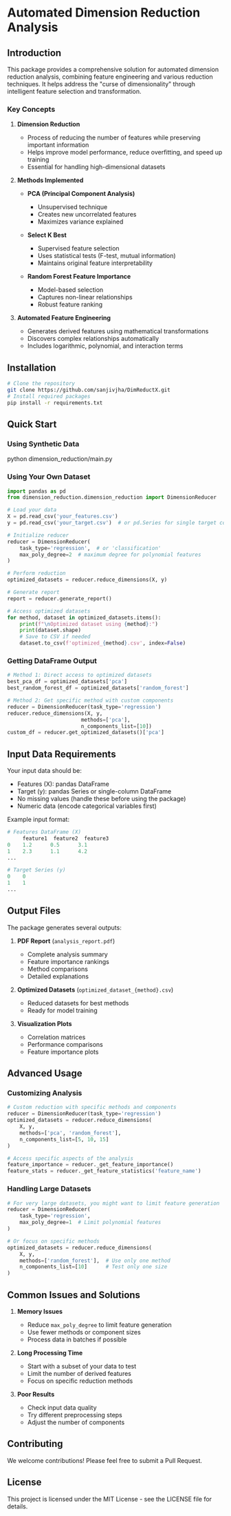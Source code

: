 # Automated Dimension Reduction Analysis

## Introduction

This package provides a comprehensive solution for automated dimension reduction analysis, combining feature engineering and various reduction techniques. It helps address the "curse of dimensionality" through intelligent feature selection and transformation.

### Key Concepts

1. **Dimension Reduction**
   - Process of reducing the number of features while preserving important information
   - Helps improve model performance, reduce overfitting, and speed up training
   - Essential for handling high-dimensional datasets

2. **Methods Implemented**
   - **PCA (Principal Component Analysis)**
     - Unsupervised technique
     - Creates new uncorrelated features
     - Maximizes variance explained
   
   - **Select K Best**
     - Supervised feature selection
     - Uses statistical tests (F-test, mutual information)
     - Maintains original feature interpretability
   
   - **Random Forest Feature Importance**
     - Model-based selection
     - Captures non-linear relationships
     - Robust feature ranking

3. **Automated Feature Engineering**
   - Generates derived features using mathematical transformations
   - Discovers complex relationships automatically
   - Includes logarithmic, polynomial, and interaction terms

## Installation

```bash
# Clone the repository
git clone https://github.com/sanjivjha/DimReductX.git
# Install required packages
pip install -r requirements.txt
```

## Quick Start

### Using Synthetic Data

python dimension_reduction/main.py

### Using Your Own Dataset

```python
import pandas as pd
from dimension_reduction.dimension_reduction import DimensionReducer

# Load your data
X = pd.read_csv('your_features.csv')
y = pd.read_csv('your_target.csv')  # or pd.Series for single target column

# Initialize reducer
reducer = DimensionReducer(
    task_type='regression',  # or 'classification'
    max_poly_degree=2  # maximum degree for polynomial features
)

# Perform reduction
optimized_datasets = reducer.reduce_dimensions(X, y)

# Generate report
report = reducer.generate_report()

# Access optimized datasets
for method, dataset in optimized_datasets.items():
    print(f"\nOptimized dataset using {method}:")
    print(dataset.shape)
    # Save to CSV if needed
    dataset.to_csv(f'optimized_{method}.csv', index=False)
```

### Getting DataFrame Output

```python
# Method 1: Direct access to optimized datasets
best_pca_df = optimized_datasets['pca']
best_random_forest_df = optimized_datasets['random_forest']

# Method 2: Get specific method with custom components
reducer = DimensionReducer(task_type='regression')
reducer.reduce_dimensions(X, y, 
                        methods=['pca'], 
                        n_components_list=[10])
custom_df = reducer.get_optimized_datasets()['pca']
```

## Input Data Requirements

Your input data should be:
- Features (X): pandas DataFrame
- Target (y): pandas Series or single-column DataFrame
- No missing values (handle these before using the package)
- Numeric data (encode categorical variables first)

Example input format:
```python
# Features DataFrame (X)
     feature1  feature2  feature3
0    1.2      0.5      3.1
1    2.3      1.1      4.2
...

# Target Series (y)
0    0
1    1
...
```

## Output Files

The package generates several outputs:

1. **PDF Report** (`analysis_report.pdf`)
   - Complete analysis summary
   - Feature importance rankings
   - Method comparisons
   - Detailed explanations

2. **Optimized Datasets** (`optimized_dataset_{method}.csv`)
   - Reduced datasets for best methods
   - Ready for model training

3. **Visualization Plots**
   - Correlation matrices
   - Performance comparisons
   - Feature importance plots

## Advanced Usage

### Customizing Analysis

```python
# Custom reduction with specific methods and components
reducer = DimensionReducer(task_type='regression')
optimized_datasets = reducer.reduce_dimensions(
    X, y,
    methods=['pca', 'random_forest'],
    n_components_list=[5, 10, 15]
)

# Access specific aspects of the analysis
feature_importance = reducer._get_feature_importance()
feature_stats = reducer._get_feature_statistics('feature_name')
```

### Handling Large Datasets

```python
# For very large datasets, you might want to limit feature generation
reducer = DimensionReducer(
    task_type='regression',
    max_poly_degree=1  # Limit polynomial features
)

# Or focus on specific methods
optimized_datasets = reducer.reduce_dimensions(
    X, y,
    methods=['random_forest'],  # Use only one method
    n_components_list=[10]      # Test only one size
)
```

## Common Issues and Solutions

1. **Memory Issues**
   - Reduce `max_poly_degree` to limit feature generation
   - Use fewer methods or component sizes
   - Process data in batches if possible

2. **Long Processing Time**
   - Start with a subset of your data to test
   - Limit the number of derived features
   - Focus on specific reduction methods

3. **Poor Results**
   - Check input data quality
   - Try different preprocessing steps
   - Adjust the number of components

## Contributing

We welcome contributions! Please feel free to submit a Pull Request.

## License

This project is licensed under the MIT License - see the LICENSE file for details.

